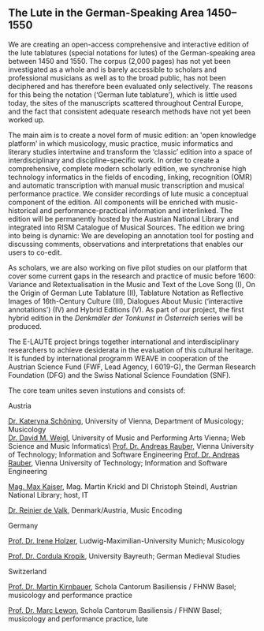 ## The Lute in the German-Speaking Area 1450–1550

We are creating an open-access comprehensive and interactive edition of the lute tablatures (special notations for lutes) of the German-speaking area between 1450 and 1550. The corpus (2,000 pages) has not yet been investigated as a whole and is barely accessible to scholars and professional musicians as well as to the broad public, has not been deciphered and has therefore been evaluated only selectively. The reasons for this being the notation (‘German lute tablature’), which is little used today, the sites of the manuscripts scattered throughout Central Europe, and the fact that consistent adequate research methods have not yet been worked up.

The main aim is to create a novel form of music edition: an 'open knowledge platform' in which musicology, music practice, music informatics and literary studies intertwine and transform the ‘classic’ edition into a space of interdisciplinary and discipline-specific work. In order to create a comprehensive, complete modern scholarly edition, we synchronise high technology informatics in the fields of encoding, linking, recognition (OMR) and automatic transcription with manual music transcription and musical performance practice. We consider recordings of lute music a conceptual component of the edition. All components will be enriched with music-historical and performance-practical information and interlinked. The edition will be permanently hosted by the Austrian National Library and integrated into RISM Catalogue of Musical Sources. The edition we bring into being is dynamic: We are developing an annotation tool for posting and discussing comments, observations and interpretations that enables our users to co-edit.

As scholars, we are also working on five pilot studies on our platform that cover some current gaps in the research and practice of music before 1600: Variance and Retextualisation in the Music and Text of the Love Song (I), On the Origin of German Lute Tablature (II), Tablature Notation as Reflective Images of 16th-Century Culture (III), Dialogues About Music (‘interactive annotations’) (IV) and Hybrid Editions (V). As part of our project, the first hybrid edition in the *Denkmäler der Tonkunst in Österreich* series will be produced.

The E-LAUTE project brings together international and interdisciplinary researchers to achieve desiderata in the evaluation of this cultural heritage. It is funded by international programm WEAVE in cooperation of the Austrian Science Fund (FWF, Lead Agency, I 6019-G), the German Research Foundation (DFG) and the Swiss National Science Foundation (SNF).

The core team unites seven instutions and consists of:

Austria

[Dr. Kateryna Schöning](https://musikwissenschaft.univie.ac.at/ueber-uns/team/schoening/), University of Vienna, Department of Musicology; Musicology  
[Dr. David M. Weigl](https://iwk.mdw.ac.at/david-weigl), University of Music and Performing Arts Vienna; Web Science and Music Informatics\ 
[Prof. Dr. Andreas Rauber](https://informatics.tuwien.ac.at/people/andreas-rauber), Vienna University of Technology; Information and Software Engineering
[Prof. Dr. Andreas Rauber](https://informatics.tuwien.ac.at/people/andreas-rauber), Vienna University of Technology; Information and Software Engineering

[Mag. Max Kaiser](http://www.maxkaiser.at/), Mag. Martin Krickl and DI Christoph Steindl, Austrian National Library; host, IT

[Dr. Reinier de Valk](https://scholar.google.com/citations?user=V2Vd9b0AAAAJ), Denmark/Austria, Music Encoding

Germany

[Prof. Dr. Irene Holzer](https://www.musikwissenschaft.uni-muenchen.de/personen/professoren/holzer/index.html), Ludwig-Maximilian-University Munich; Musicology

[Prof. Dr. Cordula Kropik](https://www.mediaevistik.uni-bayreuth.de/de/team/Kropik-Cordula/index.php), University Bayreuth; German Medieval Studies

Switzerland

[Prof. Dr. Martin Kirnbauer](https://www.fhnw.ch/de/personen/martin-kirnbauer), Schola Cantorum Basiliensis / FHNW Basel; musicology and performance practice

[Prof. Dr. Marc Lewon](https://www.fhnw.ch/de/personen/marc-lewon), Schola Cantorum Basiliensis / FHNW Basel; musicology and performance practice, lute
 
